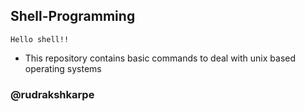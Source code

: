 
## Shell-Programming
```
Hello shell!!

```
- This repository contains basic commands to deal with unix based operating systems 
### @rudrakshkarpe
